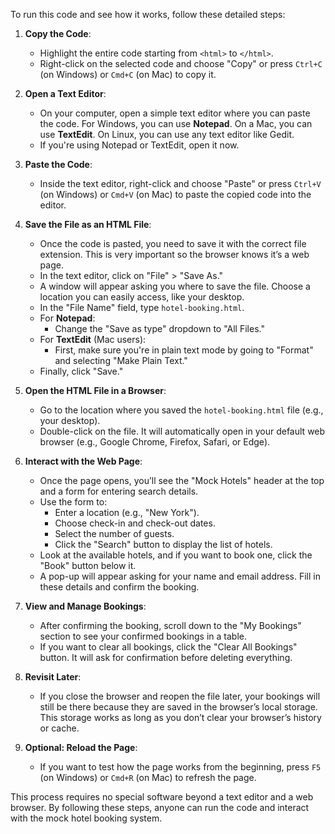 To run this code and see how it works, follow these detailed steps:

1. **Copy the Code**:
   - Highlight the entire code starting from `<html>` to `</html>`.
   - Right-click on the selected code and choose "Copy" or press `Ctrl+C` (on Windows) or `Cmd+C` (on Mac) to copy it.

2. **Open a Text Editor**:
   - On your computer, open a simple text editor where you can paste the code. For Windows, you can use **Notepad**. On a Mac, you can use **TextEdit**. On Linux, you can use any text editor like Gedit.
   - If you're using Notepad or TextEdit, open it now.

3. **Paste the Code**:
   - Inside the text editor, right-click and choose "Paste" or press `Ctrl+V` (on Windows) or `Cmd+V` (on Mac) to paste the copied code into the editor.

4. **Save the File as an HTML File**:
   - Once the code is pasted, you need to save it with the correct file extension. This is very important so the browser knows it’s a web page.
   - In the text editor, click on "File" > "Save As."
   - A window will appear asking you where to save the file. Choose a location you can easily access, like your desktop.
   - In the "File Name" field, type `hotel-booking.html`.
   - For **Notepad**:
     - Change the "Save as type" dropdown to "All Files."
   - For **TextEdit** (Mac users):
     - First, make sure you're in plain text mode by going to "Format" and selecting "Make Plain Text."
   - Finally, click "Save."

5. **Open the HTML File in a Browser**:
   - Go to the location where you saved the `hotel-booking.html` file (e.g., your desktop).
   - Double-click on the file. It will automatically open in your default web browser (e.g., Google Chrome, Firefox, Safari, or Edge).

6. **Interact with the Web Page**:
   - Once the page opens, you’ll see the "Mock Hotels" header at the top and a form for entering search details.
   - Use the form to:
     - Enter a location (e.g., "New York").
     - Choose check-in and check-out dates.
     - Select the number of guests.
     - Click the "Search" button to display the list of hotels.
   - Look at the available hotels, and if you want to book one, click the "Book" button below it.
   - A pop-up will appear asking for your name and email address. Fill in these details and confirm the booking.

7. **View and Manage Bookings**:
   - After confirming the booking, scroll down to the "My Bookings" section to see your confirmed bookings in a table.
   - If you want to clear all bookings, click the "Clear All Bookings" button. It will ask for confirmation before deleting everything.

8. **Revisit Later**:
   - If you close the browser and reopen the file later, your bookings will still be there because they are saved in the browser’s local storage. This storage works as long as you don’t clear your browser’s history or cache.

9. **Optional: Reload the Page**:
   - If you want to test how the page works from the beginning, press `F5` (on Windows) or `Cmd+R` (on Mac) to refresh the page.

This process requires no special software beyond a text editor and a web browser. By following these steps, anyone can run the code and interact with the mock hotel booking system.
